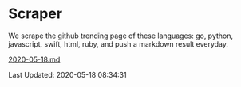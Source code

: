 # Scraper

We scrape the github trending page of these languages: go, python, javascript, swift, html, ruby, and push a markdown result everyday.

[2020-05-18.md](https://github.com/henson/Scraper/blob/master/2020-05-18.md)

Last Updated: 2020-05-18 08:34:31